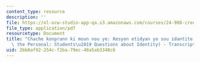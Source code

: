 ```yaml
---
content_type: resource
description: ''
file: https://ol-ocw-studio-app-qa.s3.amazonaws.com/courses/24-908-creole-languages-and-caribbean-identities-spring-2017/2bb0af92254cf2ba79ec48a5ab3348c6_MIT24_908S17_Rooted_in_Personal_Creole_300k.pdf
file_type: application/pdf
resourcetype: Document
title: "Chache konprann ki moun nou ye: Kesyon etidyan yo sou idantite (Rooted in\
  \ the Personal: Students\u2019 Questions about Identity) - Transcript"
uid: 2bb0af92-254c-f2ba-79ec-48a5ab3348c6
---
```

